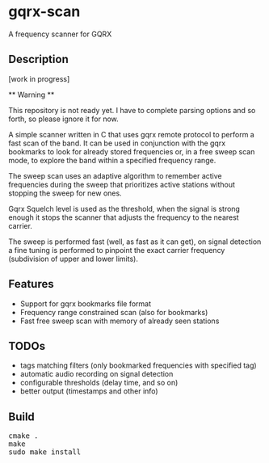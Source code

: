 # gqrx-scan
A frequency scanner for GQRX
## Description
[work in progress]

** Warning **

This repository is not ready yet. I have to complete parsing options and so forth, so please ignore it for now.


A simple scanner written in C that uses gqrx remote protocol to perform a fast scan of the band. It can be used in conjunction with the gqrx bookmarks to look for already stored frequencies or, in a free sweep scan mode, to explore the band within a specified frequency range. 

The sweep scan uses an adaptive algorithm to remember active frequencies during the sweep that prioritizes active stations without stopping the sweep for new ones. 

Gqrx Squelch level is used as the threshold, when the signal is strong enough it stops the scanner that adjusts the frequency to  the nearest carrier.   

The sweep is performed fast (well, as fast as it can get), on signal detection a fine tuning is performed to pinpoint the exact carrier frequency (subdivision of upper and lower limits).  

## Features
* Support for gqrx bookmarks file format
* Frequency range constrained scan (also for bookmarks)
* Fast free sweep scan with memory of already seen stations


## TODOs
* tags matching filters (only bookmarked frequencies with specified tag) 
* automatic audio recording on signal detection
* configurable thresholds (delay time, and so on)
* better output (timestamps and other info)

## Build
<pre>
cmake .
make
sudo make install
</pre>

